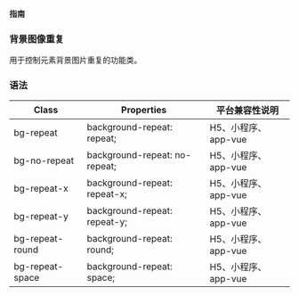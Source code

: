 #### <span class="text-lg text-gray-500 font-normal">指南</span>

<div class="w-screen"></div>

### 背景图像重复
<a-typography-text>
    用于控制元素背景图片重复的功能类。
</a-typography-text>

<CssPrefix />

### 语法
| Class | Properties | 平台兼容性说明
| --- | --- | ---
| <a-link status="success">bg-repeat</a-link> | <a-link>background-repeat: repeat;</a-link> | H5、小程序、app-vue
| <a-link status="success">bg-no-repeat</a-link> | <a-link>background-repeat: no-repeat;</a-link> | H5、小程序、app-vue
| <a-link status="success">bg-repeat-x</a-link> | <a-link>background-repeat: repeat-x;</a-link> | H5、小程序、app-vue
| <a-link status="success">bg-repeat-y</a-link> | <a-link>background-repeat: repeat-y;</a-link> | H5、小程序、app-vue
| <a-link status="success">bg-repeat-round</a-link> | <a-link>background-repeat: round;</a-link> | H5、小程序、app-vue
| <a-link status="success">bg-repeat-space</a-link> | <a-link>background-repeat: space;</a-link> | H5、小程序、app-vue